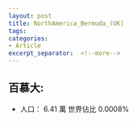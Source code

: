 ```yaml
---
layout: post
title: NorthAmerica_Bermuda_(UK)
tags: 
categories:
- Article
excerpt_separator:  <!--more-->
---
```

## 百慕大:
- 人口： 6.41 萬 世界佔比 0.0008%